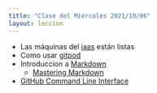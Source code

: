 ```yaml
---
title: "Clase del Miércoles 2021/10/06"
layout: leccion
---
```



* Las máquinas del [iaas]({{site.baseurl}}/tema1-introduccion/practicas/p1-t1-iaas/) están listas
* Como usar [gitpod]({{site.baseurl}}/tema1-introduccion/gitpod.html)
* Introduccion a [Markdown](https://docs.github.com/en/github/writing-on-github/getting-started-with-writing-and-formatting-on-github/basic-writing-and-formatting-syntax#relative-links)
  - [Mastering Markdown](https://guides.github.com/features/mastering-markdown/)
* [GitHub Command Line Interface]({{site.bseurl}}/tema1-introduccion/gh)
